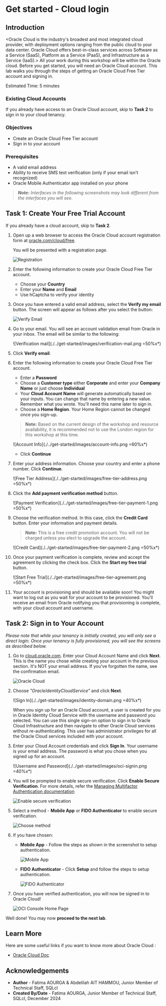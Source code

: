 # Get started - Cloud login

## Introduction

<Oracle Cloud is the industry's broadest and most integrated cloud provider, with deployment options ranging from the public cloud to your data center. Oracle Cloud offers best-in-class services across Software as a Service (SaaS), Platform as a Service (PaaS), and Infrastructure as a Service (IaaS).>
All your work during this workshop will be within the Oracle cloud. Before you get started, you will need an Oracle Cloud account. This lab walks you through the steps of getting an Oracle Cloud Free Tier account and signing in.

Estimated Time: 5 minutes

### **Existing Cloud Accounts**

If you already have access to an Oracle Cloud account, skip to **Task 2** to sign in to your cloud tenancy.

### **Objectives**

* Create an Oracle Cloud Free Tier account
* Sign in to your account

### **Prerequisites**

* A valid email address
* Ability to receive SMS text verification (only if your email isn't recognized)
* Oracle Mobile Authenticator app installed on your phone

>***Note:** Interfaces in the following screenshots may look different from the interfaces you will see.*

## Task 1: Create Your Free Trial Account

If you already have a cloud account, skip to **Task 2**.

1. Open up a web browser to access the Oracle Cloud account registration form at [oracle.com/cloud/free](https://signup.cloud.oracle.com?sourceType=:ow:lp:cpo::::RC_WWMK211125P00013:llid=685).

    You will be presented with a registration page.

    ![Registration](./../get-started/images/cloud-infrastructure.png " ")

2. Enter the following information to create your Oracle Cloud Free Tier account.

    * Choose your **Country**
    * Enter your **Name** and **Email**
    * Use hCaptcha to verify your identity
3. Once you have entered a valid email address, select the **Verify my email** button. The screen will appear as follows after you select the button:

    ![Verify Email](./../get-started/images/verify-email.png " ")

4. Go to your email. You will see an account validation email from Oracle in your inbox. The email will be similar to the following:

    ![Verification mail](./../get-started/images/verification-mail.png =50%x*)

5. Click **Verify email**.

6. Enter the following information to create your Oracle Cloud Free Tier account.

    * Enter a **Password**
    * Choose a **Customer type** either **Corporate** and enter your **Company Name** or just choose **Individual**
    * Your **Cloud Account Name** will generate automatically based on your inputs. You can change that name by entering a new value. Remember what you wrote. You'll need this name later to sign in.
    * Choose a **Home Region**. Your Home Region cannot be changed once you sign-up.

    > **Note:** Based on the current design of the workshop and resource availability, it is recommended not to use the London region for this workshop at this time.

    ![Account Info](./../get-started/images/account-info.png =60%x*)

    * Click **Continue**

7. Enter your address information. Choose your country and enter a phone number. Click **Continue**.

    ![Free Tier Address](./../get-started/images/free-tier-address.png =50%x*)

8. Click the **Add payment verification method** button.

    ![Payment Verification](./../get-started/images/free-tier-payment-1.png =50%x*)

9. Choose the verification method. In this case, click the **Credit Card** button. Enter your information and payment details.

    > **Note:** This is a free credit promotion account. You will not be charged unless you elect to upgrade the account.

    ![Credit Card](./../get-started/images/free-tier-payment-2.png =50%x*)

10. Once your payment verification is complete, review and accept the agreement by clicking the check box. Click the **Start my free trial** button.

    ![Start Free Trial](./../get-started/images/free-tier-agreement.png =50%x*)

11. Your account is provisioning and should be available soon! You might want to log out as you wait for your account to be provisioned. You'll receive an email from Oracle notifying you that provisioning is complete, with your cloud account and username.

## Task 2: Sign in to Your Account

*Please note that while your tenancy is initially created, you will only see a direct login. Once your tenancy is fully provisioned, you will see the screens as described below.*

1. Go to [cloud.oracle.com](https://cloud.oracle.com?sourceType=:ow:lp:cpo::::RC_WWMK211125P00013:llid=685). Enter your Cloud Account Name and click **Next**. This is the name you chose while creating your account in the previous section. It's NOT your email address. If you've forgotten the name, see the confirmation email.

    ![Oracle Cloud](./../get-started/images/cloud-oracle.png " ")

2. Choose *"OracleIdentityCloudService"* and click **Next**.

    ![Sign In](./../get-started/images/identity-domain.png =40%x*)

    When you sign up for an Oracle Cloud account, a user is created for you in Oracle Identity Cloud Service with the username and password you selected. You can use this single sign-on option to sign in to Oracle Cloud Infrastructure and then navigate to other Oracle Cloud services without re-authenticating. This user has administrator privileges for all the Oracle Cloud services included with your account.

3. Enter your Cloud Account credentials and click **Sign In**. Your username is your email address. The password is what you chose when you signed up for an account.

    ![Username and Password](./../get-started/images/oci-signin.png =40%x*)

4. You will be prompted to enable secure verification. Click **Enable Secure Verification**. For more details, refer the [Managing Multifactor Authentication documentation](https://docs.oracle.com/en-us/iaas/Content/Identity/Tasks/usingmfa.htm)

    ![Enable secure verification](./../get-started/images/enable-secure-verification.png " ")

5. Select a method - **Mobile App** or **FIDO Authenticator** to enable secure verification.

    ![Choose method](./../get-started/images/select-mfa-method.png " ")

6. If you have chosen:

    * **Mobile App** - Follow the steps as shown in the screenshot to setup authentication.

        ![Mobile App](./../get-started/images/mobile-app-mfa.png " ")

    * **FIDO Authenticator** - Click **Setup** and follow the steps to setup authentication.

        ![FIDO Authenticator](./../get-started/images/fido-mfa.png " ")

7. Once you have verified authentication, you will now be signed in to Oracle Cloud!

    ![OCI Console Home Page](./../get-started/images/home-page.png " ")

Well done! You may now **proceed to the next lab**.

## Learn More

Here are some useful links if you want to know more about Oracle Cloud :
* [Oracle Cloud Doc](https://www.oracle.com/cloud/)

## Acknowledgements

* **Author** - Fatima AOURGA & Abdelilah AIT HAMMOU, Junior Member of Technical Staff, SQLcl
* **Created By/Date** - Fatima AOURGA, Junior Member of Technical Staff, SQLcl, December 2024